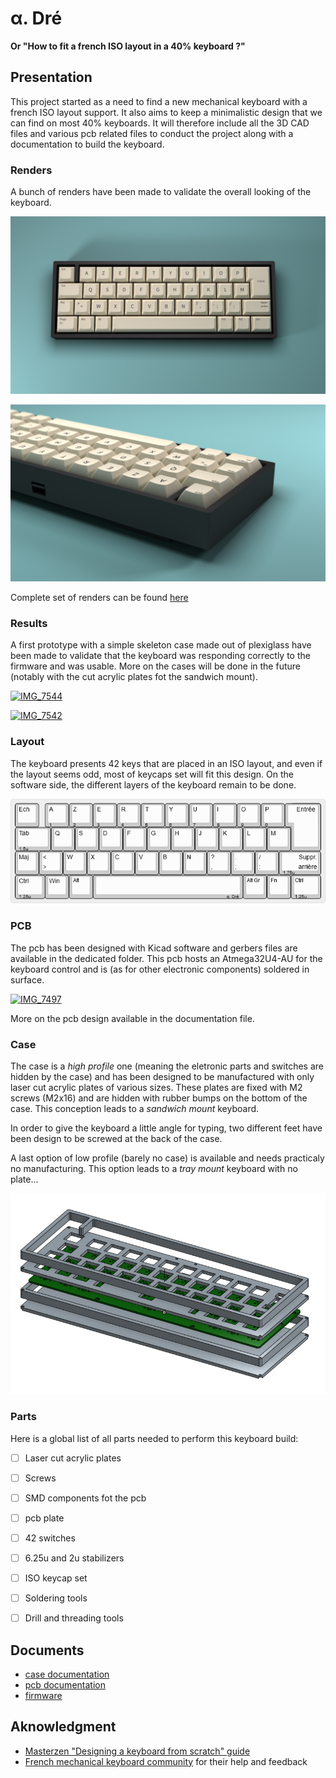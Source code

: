 # &#945;. Dré

__Or "How to fit a french ISO layout in a 40% keyboard ?"__


## Presentation

This project started as a need to find a new mechanical keyboard with a french ISO layout support. It also aims to keep a minimalistic design that we can find on most 40% keyboards. It will therefore include all the 3D CAD files and various pcb related files to conduct the project along with a documentation to build the keyboard.

### Renders

A bunch of renders have been made to validate the overall looking of the keyboard.

![alpha_dre_render1](docs/renders/alpha_dre_top_view4.png)

![alpha_dre_render2](docs/renders/alpha_dre_side_view4.png)

Complete set of renders can be found [here](dos/renders/renders_doc.md)

### Results

A first prototype with a simple skeleton case made out of plexiglass have been made to validate that the keyboard was responding correctly to the firmware and was usable. More on the cases will be done in the future (notably with the cut acrylic plates fot the sandwich mount).

<a data-flickr-embed="true" href="https://www.flickr.com/photos/192973713@N02/51174000281/in/album-72157719168472937/" title="IMG_7544"><img src="https://live.staticflickr.com/65535/51174000281_8f5fd61257_c.jpg" width="800" height="450" alt="IMG_7544"></a><script async src="//embedr.flickr.com/assets/client-code.js" charset="utf-8"></script>

<a data-flickr-embed="true" href="https://www.flickr.com/photos/192973713@N02/51175096930/in/album-72157719168472937/" title="IMG_7542"><img src="https://live.staticflickr.com/65535/51175096930_36d921167d_c.jpg" width="800" height="450" alt="IMG_7542"></a><script async src="//embedr.flickr.com/assets/client-code.js" charset="utf-8"></script>

### Layout

The keyboard presents 42 keys that are placed in an ISO layout, and even if the layout seems odd, most of keycaps set will fit this design. On the software side, the different layers of the keyboard remain to be done.

![alpha_dre_layout](docs/alpha_dre_layout.png)

### PCB

The pcb has been designed with Kicad software and gerbers files are available in the dedicated folder. This pcb hosts an Atmega32U4-AU for the keyboard control and is (as for other electronic components) soldered in surface. 

<a data-flickr-embed="true" href="https://www.flickr.com/photos/192973713@N02/51173328487/in/album-72157719168472937/" title="IMG_7497"><img src="https://live.staticflickr.com/65535/51173328487_4f60afffa1_c.jpg" width="800" height="450" alt="IMG_7497"></a><script async src="//embedr.flickr.com/assets/client-code.js" charset="utf-8"></script>

More on the pcb design available in the documentation file.

### Case

The case is a *high profile* one (meaning the eletronic parts and switches are hidden by the case) and has been designed to be manufactured with only laser cut acrylic plates of various sizes. These plates are fixed with M2 screws (M2x16) and are hidden with rubber bumps on the bottom of the case. This conception leads to a *sandwich mount* keyboard.

In order to give the keyboard a little angle for typing, two different feet have been design to be screwed at the back of the case.

A last option of low profile (barely no case) is available and needs practicaly no manufacturing. This option leads to a *tray mount* keyboard with no plate... 

![case_top_view](case/exploded_view_case.png)

### Parts

Here is a global list of all parts needed to perform this keyboard build:

- [ ] Laser cut acrylic plates
- [ ] Screws
- [ ] SMD components fot the pcb
- [ ] pcb plate
- [ ] 42 switches
- [ ] 6.25u and 2u stabilizers
- [ ] ISO keycap set
- [ ] Soldering tools
- [ ] Drill and threading tools


## Documents

- [case documentation](case/case_doc.md)
- [pcb documentation](pcb/pcb_doc.md)
- [firmware](firmware/alpha_dre/readme.md)


## Aknowledgment

- [Masterzen "Designing a keyboard from scratch" guide](https://www.masterzen.fr/2020/05/03/designing-a-keyboard-part-1/)
- [French mechanical keyboard community](https://github.com/mkbdfr) for their help and feedback